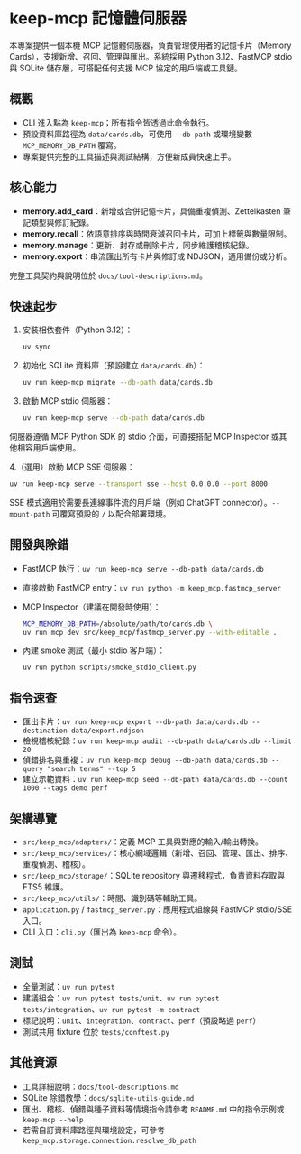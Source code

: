 # keep-mcp 記憶體伺服器

本專案提供一個本機 MCP 記憶體伺服器，負責管理使用者的記憶卡片（Memory Cards），支援新增、召回、管理與匯出。系統採用 Python 3.12、FastMCP stdio 與 SQLite 儲存層，可搭配任何支援 MCP 協定的用戶端或工具鏈。

## 概觀

- CLI 進入點為 `keep-mcp`；所有指令皆透過此命令執行。
- 預設資料庫路徑為 `data/cards.db`，可使用 `--db-path` 或環境變數 `MCP_MEMORY_DB_PATH` 覆寫。
- 專案提供完整的工具描述與測試結構，方便新成員快速上手。

## 核心能力

- **memory.add_card**：新增或合併記憶卡片，具備重複偵測、Zettelkasten 筆記類型與修訂紀錄。
- **memory.recall**：依語意排序與時間衰減召回卡片，可加上標籤與數量限制。
- **memory.manage**：更新、封存或刪除卡片，同步維護稽核紀錄。
- **memory.export**：串流匯出所有卡片與修訂成 NDJSON，適用備份或分析。

完整工具契約與說明位於 `docs/tool-descriptions.md`。

## 快速起步

1. 安裝相依套件（Python 3.12）：

   ```bash
   uv sync
   ```

2. 初始化 SQLite 資料庫（預設建立 `data/cards.db`）：

   ```bash
   uv run keep-mcp migrate --db-path data/cards.db
   ```

3. 啟動 MCP stdio 伺服器：

   ```bash
   uv run keep-mcp serve --db-path data/cards.db
   ```

伺服器遵循 MCP Python SDK 的 stdio 介面，可直接搭配 MCP Inspector 或其他相容用戶端使用。

4.（選用）啟動 MCP SSE 伺服器：

   ```bash
   uv run keep-mcp serve --transport sse --host 0.0.0.0 --port 8000
   ```

   SSE 模式適用於需要長連線事件流的用戶端（例如 ChatGPT connector）。`--mount-path` 可覆寫預設的 `/` 以配合部署環境。

## 開發與除錯

- FastMCP 執行：`uv run keep-mcp serve --db-path data/cards.db`
- 直接啟動 FastMCP entry：`uv run python -m keep_mcp.fastmcp_server`
- MCP Inspector（建議在開發時使用）：

  ```bash
  MCP_MEMORY_DB_PATH=/absolute/path/to/cards.db \
  uv run mcp dev src/keep_mcp/fastmcp_server.py --with-editable .
  ```

- 內建 smoke 測試（最小 stdio 客戶端）：

  ```bash
  uv run python scripts/smoke_stdio_client.py
  ```

## 指令速查

- 匯出卡片：`uv run keep-mcp export --db-path data/cards.db --destination data/export.ndjson`
- 檢視稽核紀錄：`uv run keep-mcp audit --db-path data/cards.db --limit 20`
- 偵錯排名與重複：`uv run keep-mcp debug --db-path data/cards.db --query "search terms" --top 5`
- 建立示範資料：`uv run keep-mcp seed --db-path data/cards.db --count 1000 --tags demo perf`

## 架構導覽

- `src/keep_mcp/adapters/`：定義 MCP 工具與對應的輸入/輸出轉換。
- `src/keep_mcp/services/`：核心網域邏輯（新增、召回、管理、匯出、排序、重複偵測、稽核）。
- `src/keep_mcp/storage/`：SQLite repository 與遷移程式，負責資料存取與 FTS5 維護。
- `src/keep_mcp/utils/`：時間、識別碼等輔助工具。
- `application.py` / `fastmcp_server.py`：應用程式組線與 FastMCP stdio/SSE 入口。
- CLI 入口：`cli.py`（匯出為 `keep-mcp` 命令）。

## 測試

- 全量測試：`uv run pytest`
- 建議組合：`uv run pytest tests/unit`、`uv run pytest tests/integration`、`uv run pytest -m contract`
- 標記說明：`unit`、`integration`、`contract`、`perf`（預設略過 `perf`）
- 測試共用 fixture 位於 `tests/conftest.py`

## 其他資源

- 工具詳細說明：`docs/tool-descriptions.md`
- SQLite 除錯教學：`docs/sqlite-utils-guide.md`
- 匯出、稽核、偵錯與種子資料等情境指令請參考 `README.md` 中的指令示例或 `keep-mcp --help`
- 若需自訂資料庫路徑與環境設定，可參考 `keep_mcp.storage.connection.resolve_db_path`
